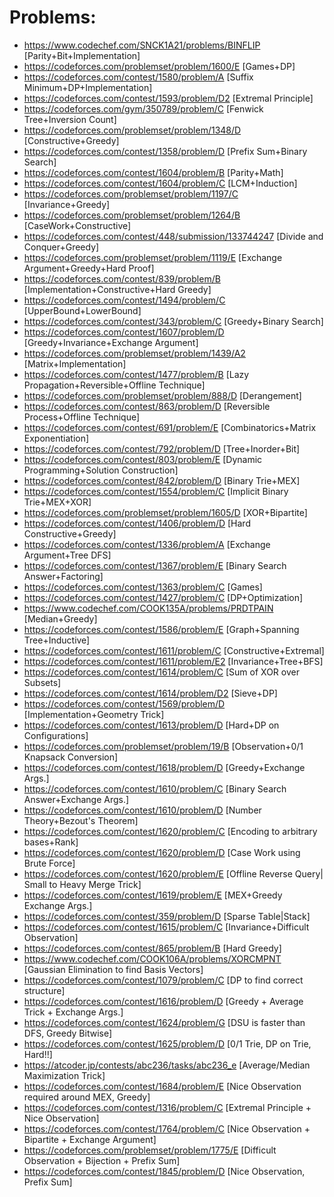 # Problems: 

* https://www.codechef.com/SNCK1A21/problems/BINFLIP [Parity+Bit+Implementation] 
* https://codeforces.com/problemset/problem/1600/E [Games+DP]
* https://codeforces.com/contest/1580/problem/A [Suffix Minimum+DP+Implementation]
* https://codeforces.com/contest/1593/problem/D2 [Extremal Principle]
* https://codeforces.com/gym/350789/problem/C [Fenwick Tree+Inversion Count]
* https://codeforces.com/problemset/problem/1348/D [Constructive+Greedy]
* https://codeforces.com/contest/1358/problem/D [Prefix Sum+Binary Search]
* https://codeforces.com/contest/1604/problem/B [Parity+Math]
* https://codeforces.com/contest/1604/problem/C [LCM+Induction] 
* https://codeforces.com/problemset/problem/1197/C [Invariance+Greedy]
* https://codeforces.com/problemset/problem/1264/B [CaseWork+Constructive]
* https://codeforces.com/contest/448/submission/133744247 [Divide and Conquer+Greedy]
* https://codeforces.com/problemset/problem/1119/E [Exchange Argument+Greedy+Hard Proof] 
* https://codeforces.com/contest/839/problem/B [Implementation+Constructive+Hard Greedy]
* https://codeforces.com/contest/1494/problem/C [UpperBound+LowerBound] 
* https://codeforces.com/contest/343/problem/C [Greedy+Binary Search]
* https://codeforces.com/contest/1607/problem/D [Greedy+Invariance+Exchange Argument]
* https://codeforces.com/problemset/problem/1439/A2 [Matrix+Implementation] 
* https://codeforces.com/contest/1477/problem/B [Lazy Propagation+Reversible+Offline Technique]
* https://codeforces.com/problemset/problem/888/D [Derangement] 
* https://codeforces.com/contest/863/problem/D [Reversible Process+Offline Technique]
* https://codeforces.com/contest/691/problem/E [Combinatorics+Matrix Exponentiation]
* https://codeforces.com/contest/792/problem/D [Tree+Inorder+Bit]
* https://codeforces.com/contest/803/problem/E [Dynamic Programming+Solution Construction]
* https://codeforces.com/contest/842/problem/D [Binary Trie+MEX]
* https://codeforces.com/contest/1554/problem/C [Implicit Binary Trie+MEX+XOR]
* https://codeforces.com/problemset/problem/1605/D [XOR+Bipartite]
* https://codeforces.com/contest/1406/problem/D [Hard Constructive+Greedy]
* https://codeforces.com/contest/1336/problem/A [Exchange Argument+Tree DFS]
* https://codeforces.com/contest/1367/problem/E [Binary Search Answer+Factoring]
* https://codeforces.com/contest/1363/problem/C [Games]
* https://codeforces.com/contest/1427/problem/C [DP+Optimization]
* https://www.codechef.com/COOK135A/problems/PRDTPAIN [Median+Greedy]
* https://codeforces.com/contest/1586/problem/E [Graph+Spanning Tree+Inductive]
* https://codeforces.com/contest/1611/problem/C [Constructive+Extremal]
* https://codeforces.com/contest/1611/problem/E2 [Invariance+Tree+BFS]
* https://codeforces.com/contest/1614/problem/C [Sum of XOR over Subsets]
* https://codeforces.com/contest/1614/problem/D2 [Sieve+DP]
* https://codeforces.com/contest/1569/problem/D [Implementation+Geometry Trick]
* https://codeforces.com/contest/1613/problem/D [Hard+DP on Configurations]
* https://codeforces.com/problemset/problem/19/B [Observation+0/1 Knapsack Conversion]
* https://codeforces.com/contest/1618/problem/D [Greedy+Exchange Args.]
* https://codeforces.com/contest/1610/problem/C [Binary Search Answer+Exchange Args.]
* https://codeforces.com/contest/1610/problem/D [Number Theory+Bezout's Theorem]
* https://codeforces.com/contest/1620/problem/C [Encoding to arbitrary bases+Rank]
* https://codeforces.com/contest/1620/problem/D [Case Work using Brute Force]
* https://codeforces.com/contest/1620/problem/E [Offline Reverse Query| Small to Heavy Merge Trick]
* https://codeforces.com/contest/1619/problem/E [MEX+Greedy Exchange Args.]
* https://codeforces.com/contest/359/problem/D [Sparse Table|Stack]
* https://codeforces.com/contest/1615/problem/C [Invariance+Difficult Observation]
* https://codeforces.com/contest/865/problem/B [Hard Greedy]
* https://www.codechef.com/COOK106A/problems/XORCMPNT [Gaussian Elimination to find Basis Vectors]
* https://codeforces.com/contest/1079/problem/C [DP to find correct structure]
* https://codeforces.com/contest/1616/problem/D [Greedy + Average Trick + Exchange Args.]
* https://codeforces.com/contest/1624/problem/G [DSU is faster than DFS, Greedy Bitwise]
* https://codeforces.com/contest/1625/problem/D [0/1 Trie, DP on Trie, Hard!!]
* https://atcoder.jp/contests/abc236/tasks/abc236_e [Average/Median Maximization Trick]
* https://codeforces.com/contest/1684/problem/E [Nice Observation required around MEX, Greedy]
* https://codeforces.com/contest/1316/problem/C [Extremal Principle + Nice Observation]
* https://codeforces.com/contest/1764/problem/C [Nice Observation + Bipartite + Exchange Argument]
* https://codeforces.com/problemset/problem/1775/E [Difficult Observation + Bijection + Prefix Sum]
* https://codeforces.com/contest/1845/problem/D [Nice Observation, Prefix Sum]
